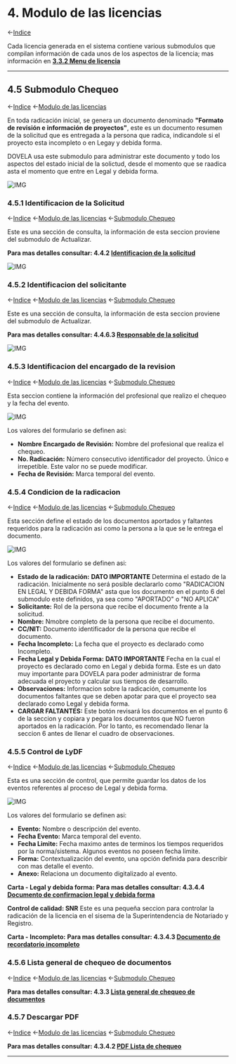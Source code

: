 # **4. Modulo de las licencias**
<-[Indice](#indice)

Cada licencia generada en el sistema contiene various submodulos que compilan información de cada unos de los aspectos de la licencia; mas información en **[3.3.2 Menu de licencia](#332-menu-de-licencia)**

***

## **4.5 Submodulo Chequeo**
<-[Indice](#indice) <-[Modulo de las licencias](#4-modulo-de-las-licencias)

En toda radicación inicial, se genera un documento denominado **"Formato de revisión e información de proyectos"**, este es un documento resumen de la solicitud que es entregada a la persona que radica, indicandole si el proyecto esta incompleto o en Legay y debida forma.

DOVELA usa este submodulo para administrar este documento y todo los aspectos del estado inicial de la solictud, desde el momento que se raadica asta el momento que entre en Legal y debida forma.

![IMG](https://www.curaduria1bucaramanga.com//public_docs/OTHERS/manual/070_func.png)

### **4.5.1 Identificacion  de la Solicitud**
<-[Indice](#indice) <-[Modulo de las licencias](#4-modulo-de-las-licencias) <-[Submodulo Chequeo](#45-submodulo-chequeo)

Este es una sección de consulta, la información de esta seccion proviene del submodulo de Actualizar.

**Para mas detalles consultar: 4.4.2 [Identificacion de la solicitud](#442-identificacion-de-la-solicitud)**

![IMG](https://www.curaduria1bucaramanga.com//public_docs/OTHERS/manual/071_func1.png)

### **4.5.2 Identificacion del solicitante**
<-[Indice](#indice) <-[Modulo de las licencias](#4-modulo-de-las-licencias) <-[Submodulo Chequeo](#45-submodulo-chequeo)

Este es una sección de consulta, la información de esta seccion proviene del submodulo de Actualizar.

**Para mas detalles consultar: 4.4.6.3 [Responsable de la solicitud](#4463-responsable-de-la-solicitud)**

![IMG](https://www.curaduria1bucaramanga.com//public_docs/OTHERS/manual/072_func2.png)

### **4.5.3 Identificacion del encargado de la revision**
<-[Indice](#indice) <-[Modulo de las licencias](#4-modulo-de-las-licencias) <-[Submodulo Chequeo](#45-submodulo-chequeo)

Esta seccion contiene la información del profesional que realizo el chequeo y la fecha del evento.

![IMG](https://www.curaduria1bucaramanga.com//public_docs/OTHERS/manual/073_func3.png)

Los valores del formulario se definen asi:
* **Nombre Encargado de Revisión:** Nombre del profesional que realiza el chequeo.
* **No. Radicación:** Número consecutivo identificador del proyecto. Único e irrepetible. Este valor no se puede modificar.
* **Fecha de Revisión:** Marca temporal del evento.


### **4.5.4 Condicion de la radicacion**
<-[Indice](#indice) <-[Modulo de las licencias](#4-modulo-de-las-licencias) <-[Submodulo Chequeo](#45-submodulo-chequeo)

Esta sección define el estado de los documentos aportados y faltantes requeridos para la radicación asi como la persona a la que se le entrega el documento.

![IMG](https://www.curaduria1bucaramanga.com//public_docs/OTHERS/manual/074_func4.png)

Los valores del formulario se definen asi:
* **Estado de la radicación:** **DATO IMPORTANTE** Determina el estado de la radicación. Inicialmente no será posible declararlo como "RADICACION EN LEGAL Y DEBIDA FORMA" asta que los documento en el punto 6 del submodulo este definidos, ya sea como "APORTADO" o "NO APLICA"
* **Solicitante:** Rol de la persona que recibe el documento frente a la solicitud.
* **Nombre:** Nmobre completo de la persona que recibe el documento.
* **CC/NIT:** Documento identificador de la persona que recibe el documento.
* **Fecha Incompleto:** La fecha que el proyecto es declarado como Incompleto.
* **Fecha Legal y Debida Forma:** **DATO IMPORTANTE** Fecha en la cual el proyecto es declarado como en Legal y debida forma.
Este es un dato muy importante para DOVELA para poder administrar de forma adecuada el proyecto y calcular sus tiempos de desarrollo.
* **Observaciones:** Informacion sobre la radicación, comumente los documentos faltantes que se deben apotar para que el proyecto sea declarado como Legal y debida forma.
* **CARGAR FALTANTES:** Este botón revisará los documentos en el punto 6 de la seccion y copiara y pegara los documentos que NO fueron aportados en la radicación. Por lo tanto, es recomendado llenar la seccion 6 antes de llenar el cuadro de observaciones.

### **4.5.5 Control de LyDF**
<-[Indice](#indice) <-[Modulo de las licencias](#4-modulo-de-las-licencias) <-[Submodulo Chequeo](#45-submodulo-chequeo)

Esta es una sección de control, que permite guardar los datos de los eventos referentes al proceso de Legal y debida forma.

![IMG](https://www.curaduria1bucaramanga.com//public_docs/OTHERS/manual/075_func5.png)

Los valores del formulario se definen asi:
* **Evento:** Nombre o descripción del evento.
* **Fecha Evento:** Marca temporal del evento.
* **Fecha Limite:** Fecha maximo antes de terminos los tiempos requeridos por la norma/sistema. Algunos eventos no poseen fecha limite.
* **Forma:** Contextualización del evento, una opción definida para describir con mas detalle el evento.
* **Anexo:** Relaciona un documento digitalizado al evento.

**Carta - Legal y debida forma:** **Para mas detalles consultar:  4.3.4.4 [Documento de confirmacion legal y debida forma](#4344-documento-de-confirmacion-legal-y-debida-forma)**

**Control de calidad: SNR** Este es una pequeña seccion para controlar la radicación de la licencia en el sisema de la Superintendencia de Notariado y Registro.

**Carta - Incompleto:** **Para mas detalles consultar:  4.3.4.3 [Documento de recordatorio incompleto](#4343-documento-de-recordatorio-incompleto)**

### **4.5.6 Lista general de chequeo de documentos**
<-[Indice](#indice) <-[Modulo de las licencias](#4-modulo-de-las-licencias) <-[Submodulo Chequeo](#45-submodulo-chequeo)

**Para mas detalles consultar: 4.3.3 [Lista general de chequeo de documentos](#433-lista-general-de-chequeo-de-documentos)**

### **4.5.7 Descargar PDF**
<-[Indice](#indice) <-[Modulo de las licencias](#4-modulo-de-las-licencias) <-[Submodulo Chequeo](#45-submodulo-chequeo)

**Para mas detalles consultar: 4.3.4.2 [PDF Lista de chequeo](#4342-pdf-lista-de-chequeo)**

***